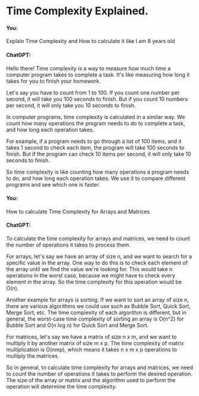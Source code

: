 # Time Complexity Explained.

#### You:
Explain Time Complexity and How to calculate it like I am 8 years old

#### ChatGPT:
Hello there! Time complexity is a way to measure how much time a computer program takes to complete a task. It's like measuring how long it takes for you to finish your homework.

Let's say you have to count from 1 to 100. If you count one number per second, it will take you 100 seconds to finish. But if you count 10 numbers per second, it will only take you 10 seconds to finish.

In computer programs, time complexity is calculated in a similar way. We count how many operations the program needs to do to complete a task, and how long each operation takes.

For example, if a program needs to go through a list of 100 items, and it takes 1 second to check each item, the program will take 100 seconds to finish. But if the program can check 10 items per second, it will only take 10 seconds to finish.

So time complexity is like counting how many operations a program needs to do, and how long each operation takes. We use it to compare different programs and see which one is faster.


#### You:
How to calculate Time Complexity for Arrays and Matrices

#### ChatGPT:
To calculate the time complexity for arrays and matrices, we need to count the number of operations it takes to process them.

For arrays, let's say we have an array of size n, and we want to search for a specific value in the array. One way to do this is to check each element of the array until we find the value we're looking for. This would take n operations in the worst case, because we might have to check every element in the array. So the time complexity for this operation would be O(n).

Another example for arrays is sorting. If we want to sort an array of size n, there are various algorithms we could use such as Bubble Sort, Quick Sort, Merge Sort, etc. The time complexity of each algorithm is different, but in general, the worst-case time complexity of sorting an array is O(n^2) for Bubble Sort and O(n log n) for Quick Sort and Merge Sort.

For matrices, let's say we have a matrix of size n x m, and we want to multiply it by another matrix of size m x p. The time complexity of matrix multiplication is O(nmp), which means it takes n x m x p operations to multiply the matrices.

So in general, to calculate time complexity for arrays and matrices, we need to count the number of operations it takes to perform the desired operation. The size of the array or matrix and the algorithm used to perform the operation will determine the time complexity.

